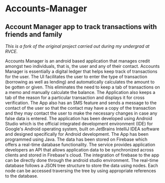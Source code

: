 # Accounts-Manager
## Account Manager app to track transactions with friends and family

*This is a fork of the original project carried out during my undergrad at RVCE.*

Accounts Manager is an android based application that manages credit amongst two
individuals, that is, the user and any of their contact. Accounts Manager is essentially a
digital ledger that helps keep track of transactions for the user. The UI facilitates the user
to enter the type of transaction (borrowing as well as lending) and automatically calculates
the amount to be gotten or given. This eliminates the need to keep a tab of transactions on
a memo and manually calculate the balance. The Application also keeps a tab of the reason
for a particular transaction and displays it for cross verification. The App also has an SMS
feature and sends a message to the contact of the user so that the contact may have a copy
of the transaction and they may contact the user to make the necessary changes in case any
false data is entered.
The application has been developed using Android Studio which is the official integrated
development environment (IDE) for Google's Android operating system, built on JetBrains
IntelliJ IDEA software and designed specifically for Android development. The App has
been programmed using Java.
The data has been stored on Firebase which offers a real-time database functionality. The
service provides application developers an API that allows application data to be
synchronized across clients and stored in Firebase's cloud. The integration of firebase to
the app can be directly done through the android studio environment. The real-time
database follows a JSON tree structure to store the data using nodes. Each node can be
accessed traversing the tree by using appropriate references to the database.
